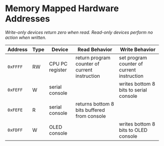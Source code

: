 # Memory Mapped Hardware Addresses

*Write-only devices return zero when read. Read-only devices perform no action when written.*

Address | Type | Device | Read Behavior | Write Behavior
-----|-----|-----|-----|-----
`0xFFFF` | RW | CPU PC register | return program counter of current instruction | set program counter of current instruction 
`0xFEFF` | W | serial console | | writes bottom 8 bits to serial console
`0xFEFE` | R | serial console| returns bottom 8 bits buffered from console | 
`0xFDFF` | W | OLED console | | writes bottom 8 bits to OLED console
 

